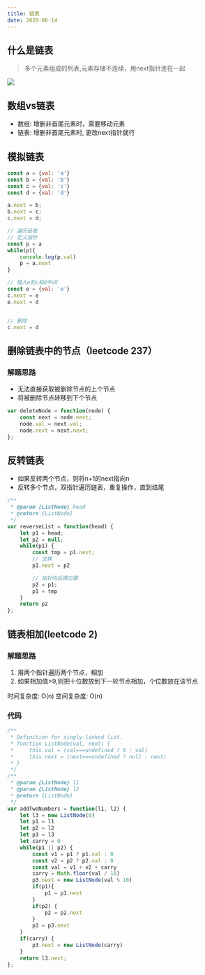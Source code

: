 ```yaml
---
title: 链表
date: 2020-06-14
---
```


## 什么是链表

> 多个元素组成的列表,元素存储不连续，用next指针连在一起

![](https://tva1.sinaimg.cn/large/008i3skNly1gri2y15ssdj30vw08etak.jpg)

## 数组vs链表

- 数组: 增删非首尾元素时，需要移动元素
- 链表: 增删非首尾元素时, 更改next指针就行

## 模拟链表

```js
const a = {val: 'a'}
const b = {val: 'b'}
const c = {val: 'c'}
const d = {val: 'd'}

a.next = b;
b.next = c;
c.next = d;

// 遍历链表
// 定义指针
const p = a
while(p){
    console.log(p.val)
    p = a.next
}

// 插入e到c和d中间
const e = {val: 'e'}
c.next = e
e.next = d


// 删除
c.next = d
```

## 删除链表中的节点（leetcode 237）

### 解题思路
- 无法直接获取被删除节点的上个节点
- 将被删除节点转移到下个节点


```js
var deleteNode = function(node) {
    const next = node.next;
    node.val = next.val;
    node.next = next.next;
};
```

## 反转链表
- 如果反转两个节点，则将n+1的next指向n
- 反转多个节点，双指针遍历链表，重复操作，直到结尾

```js
/**
 * @param {ListNode} head
 * @return {ListNode}
 */
var reverseList = function(head) {
    let p1 = head;
    let p2 = null;
    while(p1) {
        const tmp = p1.next;
        // 交换
        p1.next = p2

        // 指针向后摞位置
        p2 = p1;
        p1 = tmp
    }
    return p2
};

```

## 链表相加(leetcode 2)

### 解题思路
1. 用两个指针遍历两个节点，相加
2. 如果相加值>9,则把十位数放到下一轮节点相加，个位数放在该节点

时间复杂度: O(n)
空间复杂度: O(n)

### 代码

```javascript
/**
 * Definition for singly-linked list.
 * function ListNode(val, next) {
 *     this.val = (val===undefined ? 0 : val)
 *     this.next = (next===undefined ? null : next)
 * }
 */
/**
 * @param {ListNode} l1
 * @param {ListNode} l2
 * @return {ListNode}
 */
var addTwoNumbers = function(l1, l2) {
    let l3 = new ListNode(0)
    let p1 = l1
    let p2 = l2
    let p3 = l3
    let carry = 0
    while(p1 || p2) {
        const v1 = p1 ? p1.val : 0
        const v2 = p2 ? p2.val : 0
        const val = v1 + v2 + carry
        carry = Math.floor(val / 10)
        p3.next = new ListNode(val % 10)
        if(p1){
            p1 = p1.next
        }
        if(p2) {
            p2 = p2.next
        }
        p3 = p3.next
    }
    if(carry) {
        p3.next = new ListNode(carry)
    }
    return l3.next;
};
```